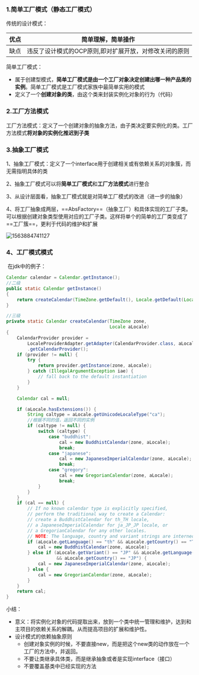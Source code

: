 ### 1.简单工厂模式（静态工厂模式）

传统的设计模式：

| 优点 | 简单理解，简单操作                                     |
| ---- | ------------------------------------------------------ |
| 缺点 | 违反了设计模式的OCP原则,即对扩展开放，对修改关闭的原则 |

简单工厂模式：

- 属于创建型模式，**简单工厂模式是由一个工厂对象决定创建出哪一种产品类的实例**。简单工厂模式是工厂模式家族中最简单实用的模式
- 定义了一个**创建对象的类**，由这个类来封装实例化对象的行为（代码）

### 2.工厂方法模式

​	工厂方法模式：定义了一个创建对象的抽象方法，由子类决定要实例化的类。工厂方法模式**将对象的实例化推迟到子类**

### 3.抽象工厂模式

​	1、抽象工厂模式：定义了一个interface用于创建相关或有依赖关系的对象簇，而无需指明具体的类

​	2、抽象工厂模式可以将**简单工厂模式**和**工厂方法模式**进行整合

​	3、从设计层面看，抽象工厂模式就是对简单工厂模式的改进（进一步的抽象）

​	4、将工厂抽象成两层，==AbsFactory==（抽象工厂）和具体实现的工厂子类。可以根据创建对象类型使用对应的工厂子类。这样将单个的简单的工厂类变成了==工厂簇==，更利于代码的维护和扩展

![1563884741127](C:\Users\888\AppData\Roaming\Typora\typora-user-images\1563884741127.png)

### 4、工厂模式模式

​	在jdk中的例子：

```java
Calendar calendar = Calendar.getInstance();
//二级
public static Calendar getInstance()
{
    return createCalendar(TimeZone.getDefault(), Locale.getDefault(Locale.Category.FORMAT));
}

//三级
private static Calendar createCalendar(TimeZone zone,
                                       Locale aLocale)
{
    CalendarProvider provider =
        LocaleProviderAdapter.getAdapter(CalendarProvider.class, aLocale)
        .getCalendarProvider();
    if (provider != null) {
        try {
            return provider.getInstance(zone, aLocale);
        } catch (IllegalArgumentException iae) {
            // fall back to the default instantiation
        }
    }

    Calendar cal = null;

    if (aLocale.hasExtensions()) {
        String caltype = aLocale.getUnicodeLocaleType("ca");
        //根据不同的值，返回不同的实例
        if (caltype != null) {
            switch (caltype) {
                case "buddhist":
                    cal = new BuddhistCalendar(zone, aLocale);
                    break;
                case "japanese":
                    cal = new JapaneseImperialCalendar(zone, aLocale);
                    break;
                case "gregory":
                    cal = new GregorianCalendar(zone, aLocale);
                    break;
            }
        }
    }
    if (cal == null) {
        // If no known calendar type is explicitly specified,
        // perform the traditional way to create a Calendar:
        // create a BuddhistCalendar for th_TH locale,
        // a JapaneseImperialCalendar for ja_JP_JP locale, or
        // a GregorianCalendar for any other locales.
        // NOTE: The language, country and variant strings are interned.
        if (aLocale.getLanguage() == "th" && aLocale.getCountry() == "TH") {
            cal = new BuddhistCalendar(zone, aLocale);
        } else if (aLocale.getVariant() == "JP" && aLocale.getLanguage() == "ja"
                   && aLocale.getCountry() == "JP") {
            cal = new JapaneseImperialCalendar(zone, aLocale);
        } else {
            cal = new GregorianCalendar(zone, aLocale);
        }
    }
    return cal;
}

```

小结：

- 意义：将实例化对象的代码提取出来，放到一个类中统一管理和维护，达到和主项目的依赖关系的解耦。从而提高项目的扩展和维护性。
- 设计模式的依赖抽象原则
  - 创建对象实例的时候，不要直接new，而是把这个new类的动作放在一个工厂的方法中，并返回。
  - 不要让类继承具体类，而是继承抽象或者是实现interface（接口）
  - 不要覆盖基类中已经实现的方法